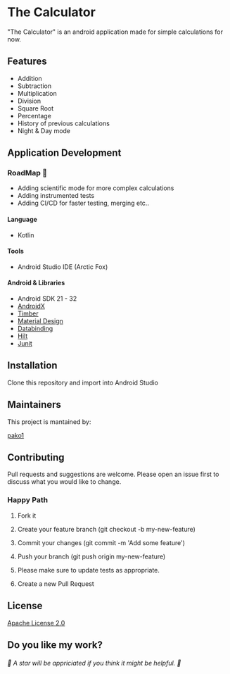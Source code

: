# The Calculator

"The Calculator" is an android application made for simple calculations for now.

## Features
- Addition
- Subtraction
- Multiplication
- Division
- Square Root
- Percentage
- History of previous calculations
- Night & Day mode


## Application Development

### RoadMap :calendar:
- Adding scientific mode for more complex calculations
- Adding instrumented tests
- Adding CI/CD for faster testing, merging etc..

#### Language

- Kotlin

#### Tools

- Android Studio IDE (Arctic Fox)


#### Android & Libraries
- Android SDK 21 - 32
- [AndroidX](https://developer.android.com/jetpack/androidx)
- [Timber](https://github.com/JakeWharton/timber)
- [Material Design](https://github.com/material-components/material-components-android)
- [Databinding](https://developer.android.com/topic/libraries/data-binding)
- [Hilt](https://developer.android.com/training/dependency-injection/hilt-android)
- [Junit](https://developer.android.com/training/testing/unit-testing/local-unit-tests)


## Installation

Clone this repository and import into Android Studio


## Maintainers

This project is mantained by:

[pako1](https://github.com/pako1)

## Contributing

Pull requests and suggestions are welcome. Please open an issue first to discuss what you would like to change.

### Happy Path

1. Fork it

2. Create your feature branch (git checkout -b my-new-feature)

3. Commit your changes (git commit -m 'Add some feature')

4. Push your branch (git push origin my-new-feature)

5. Please make sure to update tests as appropriate.

6. Create a new Pull Request

## License

[Apache License 2.0](LICENSE.md)


## Do you like my work?

###### :star2: A star will be appriciated if you think it might be helpful. :star2: